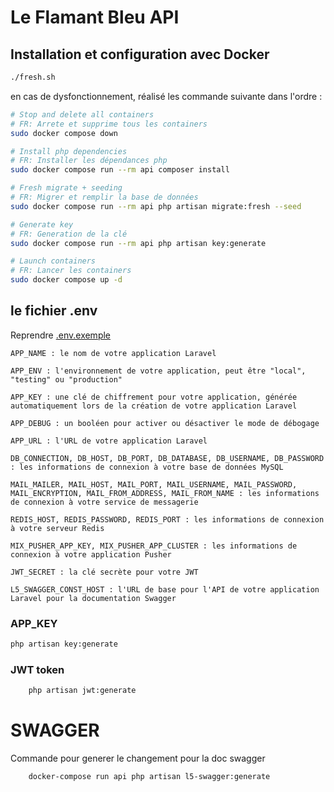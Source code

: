 # Le Flamant Bleu API
## Installation et configuration avec Docker

```bash
./fresh.sh
```
en cas de dysfonctionnement, réalisé les commande suivante dans l'ordre :

```bash
# Stop and delete all containers
# FR: Arrete et supprime tous les containers
sudo docker compose down 

# Install php dependencies
# FR: Installer les dépendances php
sudo docker compose run --rm api composer install 

# Fresh migrate + seeding
# FR: Migrer et remplir la base de données
sudo docker compose run --rm api php artisan migrate:fresh --seed 

# Generate key
# FR: Generation de la clé
sudo docker compose run --rm api php artisan key:generate 

# Launch containers
# FR: Lancer les containers
sudo docker compose up -d 

```
## le fichier .env

Reprendre [.env.exemple](https://github.com/AezardSR/Le_Flamant_Bleu_API/blob/73b6f0feea8842396ed4571604e9284ae61e11d6/.env.example#L55)

```env
APP_NAME : le nom de votre application Laravel

APP_ENV : l'environnement de votre application, peut être "local", "testing" ou "production"

APP_KEY : une clé de chiffrement pour votre application, générée automatiquement lors de la création de votre application Laravel

APP_DEBUG : un booléen pour activer ou désactiver le mode de débogage

APP_URL : l'URL de votre application Laravel

DB_CONNECTION, DB_HOST, DB_PORT, DB_DATABASE, DB_USERNAME, DB_PASSWORD : les informations de connexion à votre base de données MySQL

MAIL_MAILER, MAIL_HOST, MAIL_PORT, MAIL_USERNAME, MAIL_PASSWORD, MAIL_ENCRYPTION, MAIL_FROM_ADDRESS, MAIL_FROM_NAME : les informations de connexion à votre service de messagerie

REDIS_HOST, REDIS_PASSWORD, REDIS_PORT : les informations de connexion à votre serveur Redis

MIX_PUSHER_APP_KEY, MIX_PUSHER_APP_CLUSTER : les informations de connexion à votre application Pusher

JWT_SECRET : la clé secrète pour votre JWT

L5_SWAGGER_CONST_HOST : l'URL de base pour l'API de votre application Laravel pour la documentation Swagger
```
### APP_KEY
```bash
php artisan key:generate
```

### JWT token

```bash
    php artisan jwt:generate
```


# SWAGGER 

Commande pour generer le changement pour la doc swagger
```bash
    docker-compose run api php artisan l5-swagger:generate
```

